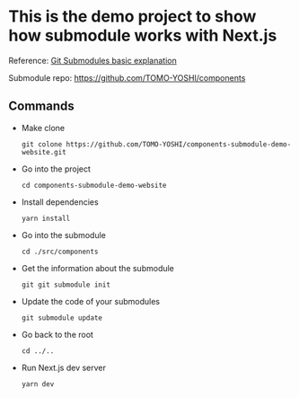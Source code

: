 # This is the demo project to show how submodule works with Next.js

Reference: [Git Submodules basic explanation](https://gist.github.com/gitaarik/8735255)

Submodule repo: https://github.com/TOMO-YOSHI/components


## Commands
- Make clone

  `git colone https://github.com/TOMO-YOSHI/components-submodule-demo-website.git`

- Go into the project

  `cd components-submodule-demo-website`

- Install dependencies

  `yarn install`

- Go into the submodule

  `cd ./src/components`

- Get the information about the submodule

  `git git submodule init`

- Update the code of your submodules

  `git submodule update`

- Go back to the root

  `cd ../..`

- Run Next.js dev server

  `yarn dev`